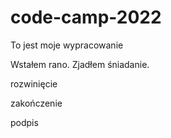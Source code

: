 # code-camp-2022

To jest moje wypracowanie

Wstałem rano. Zjadłem śniadanie.

rozwinięcie

zakończenie

podpis
